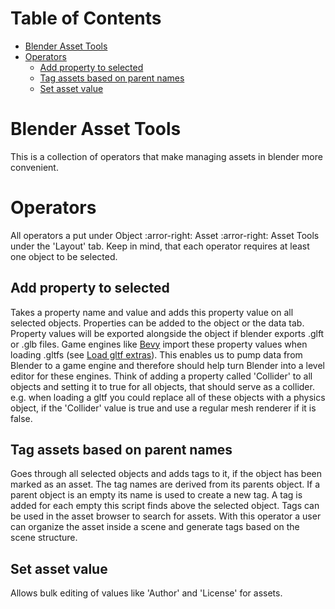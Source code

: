 # Table of Contents
- [Blender Asset Tools](#blender-asset-tools)
- [Operators](#operators)
    - [Add property to selected](#add-property-to-selected)
    - [Tag assets based on parent names](#tag-assets-based-on-parent-names)
    - [Set asset value](#set-asset-value)

# Blender Asset Tools
This is a collection of operators that make managing assets in blender more convenient. 

# Operators
All operators a put under Object :arror-right: Asset :arror-right: Asset Tools under the 'Layout' tab. Keep in mind, that each operator requires at least one object to be selected.

## Add property to selected
Takes a property name and value and adds this property value on all selected objects. Properties can be added to the object or the data tab. Property values will be exported alongside the object if blender exports .glft or .glb files. Game engines like [Bevy](https://bevyengine.org/) import these property values when loading .gltfs (see [Load gltf extras](https://bevyengine.org/examples/3d-rendering/load-gltf-extras)). This enables us to pump data from Blender to a game engine and therefore should help turn Blender into a level editor for these engines. Think of adding a property called 'Collider' to all objects and setting it to true for all objects, that should serve as a collider. e.g. when loading a gltf you could replace all of these objects with a physics object, if the 'Collider' value is true and use a regular mesh renderer if it is false. 

## Tag assets based on parent names
Goes through all selected objects and adds tags to it, if the object has been marked as an asset. The tag names are derived from its parents object. If a parent object is an empty its name is used to create a new tag. A tag is added for each empty this script finds above the selected object. Tags can be used in the asset browser to search for assets.
With this operator a user can organize the asset inside a scene and generate tags based on the scene structure.

## Set asset value
Allows bulk editing of values like 'Author' and 'License' for assets.